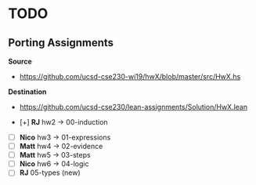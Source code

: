 



# TODO

## Porting Assignments

**Source**
- https://github.com/ucsd-cse230-wi19/hwX/blob/master/src/HwX.hs

**Destination** 
- https://github.com/ucsd-cse230/lean-assignments/Solution/HwX.lean

- [+] **RJ**   hw2 -> 00-induction
- [ ] **Nico** hw3 -> 01-expressions
- [ ] **Matt** hw4 -> 02-evidence
- [ ] **Matt** hw5 -> 03-steps
- [ ] **Nico** hw6 -> 04-logic
- [ ] **RJ**          05-types (new)
